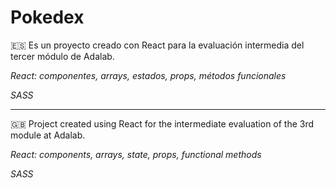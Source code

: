 # Pokedex

:es: Es un proyecto creado con React para la evaluación intermedia del tercer módulo de Adalab.

*React: componentes, arrays, estados, props, métodos funcionales*

*SASS* 

***

:gb: Project created using React for the intermediate evaluation of the 3rd module at Adalab.

*React: components, arrays, state, props, functional methods*

*SASS*
